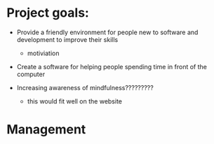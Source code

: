 

# Project goals:
* Provide a friendly environment for people new to software and development to improve their skills
  * motiviation
* Create a software for helping people spending time in front of the computer


* Increasing awareness of mindfulness?????????
  * this would fit well on the website




# Management

